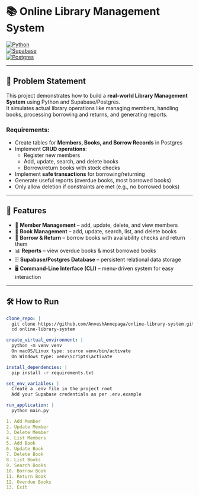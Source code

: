 # 📚 Online Library Management System

[![Python](https://img.shields.io/badge/Python-3.10%2B-blue)](https://www.python.org/)  
[![Supabase](https://img.shields.io/badge/Backend-Supabase-green)](https://supabase.com/)  
[![Postgres](https://img.shields.io/badge/Database-PostgreSQL-blue)](https://www.postgresql.org/)  

---

## 📌 Problem Statement

This project demonstrates how to build a **real-world Library Management System** using Python and Supabase/Postgres.  
It simulates actual library operations like managing members, handling books, processing borrowing and returns, and generating reports.  

### Requirements:
- Create tables for **Members, Books, and Borrow Records** in Postgres  
- Implement **CRUD operations**:  
  - Register new members  
  - Add, update, search, and delete books  
  - Borrow/return books with stock checks  
- Implement **safe transactions** for borrowing/returning  
- Generate useful reports (overdue books, most borrowed books)  
- Only allow deletion if constraints are met (e.g., no borrowed books)  

---

## 🚀 Features

- 👥 **Member Management** – add, update, delete, and view members  
- 📖 **Book Management** – add, update, search, list, and delete books  
- 🔄 **Borrow & Return** – borrow books with availability checks and return them  
- 📊 **Reports** – view overdue books & most borrowed books  
- 🗄 **Supabase/Postgres Database** – persistent relational data storage  
- 🖥 **Command-Line Interface (CLI)** – menu-driven system for easy interaction  

---

## 🛠 How to Run

```yaml
clone_repo: |
  git clone https://github.com/AnveshAnnepaga/online-library-system.git
  cd online-library-system

create_virtual_environment: |
  python -m venv venv
  On macOS/Linux type: source venv/bin/activate
  On Windows type: venv\Scripts\activate

install_dependencies: |
  pip install -r requirements.txt

set_env_variables: |
  Create a .env file in the project root
  Add your Supabase credentials as per .env.example

run_application: |
  python main.py

1. Add Member
2. Update Member
3. Delete Member
4. List Members
5. Add Book
6. Update Book
7. Delete Book
8. List Books
9. Search Books
10. Borrow Book
11. Return Book
12. Overdue Books
13. Exit
